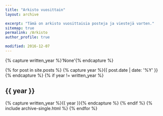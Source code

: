 ```yaml
---
title: "Arkisto vuosittain"
layout: archive

excerpt: "Tämä on arkisto vuosittaisia posteja ja viestejä varten."
sitemap: true
permalink: /Arkisto
author_profile: true

modified: 2016-12-07
---
```


{% capture written_year %}'None'{% endcapture %}

{% for post in site.posts %}
  {% capture year %}{{ post.date | date: '%Y' }}{% endcapture %}
  {% if year != written_year %}
   <h2 id="{{ year | slugify }}" class="archive__subtitle">{{ year }}</h2>
   {% capture written_year %}{{ year }}{% endcapture %}
  {% endif %}
  {% include archive-single.html %}
{% endfor %}
